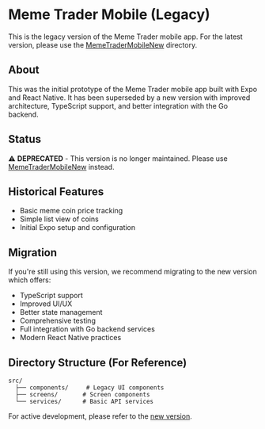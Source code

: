 # Meme Trader Mobile (Legacy)

This is the legacy version of the Meme Trader mobile app. For the latest version, please use the [MemeTraderMobileNew](../MemeTraderMobileNew) directory.

## About

This was the initial prototype of the Meme Trader mobile app built with Expo and React Native. It has been superseded by a new version with improved architecture, TypeScript support, and better integration with the Go backend.

## Status

⚠️ **DEPRECATED** - This version is no longer maintained. Please use [MemeTraderMobileNew](../MemeTraderMobileNew) instead.

## Historical Features

- Basic meme coin price tracking
- Simple list view of coins
- Initial Expo setup and configuration

## Migration

If you're still using this version, we recommend migrating to the new version which offers:
- TypeScript support
- Improved UI/UX
- Better state management
- Comprehensive testing
- Full integration with Go backend services
- Modern React Native practices

## Directory Structure (For Reference)

```
src/
  ├── components/     # Legacy UI components
  ├── screens/       # Screen components
  └── services/      # Basic API services
```

For active development, please refer to the [new version](../MemeTraderMobileNew). 